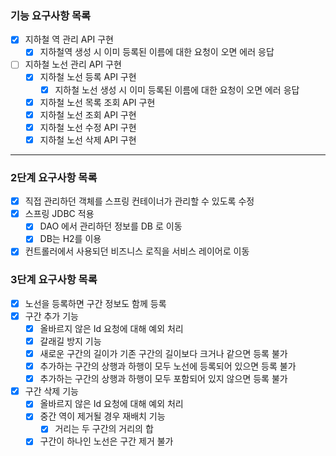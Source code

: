 ### 기능 요구사항 목록
- [x] 지하철 역 관리 API 구현
    - [x] 지하철역 생성 시 이미 등록된 이름에 대한 요청이 오면 에러 응답
- [ ] 지하철 노선 관리 API 구현
    - [x] 지하철 노선 등록 API 구현
        - [x] 지하철 노선 생성 시 이미 등록된 이름에 대한 요청이 오면 에러 응답
    - [x] 지하철 노선 목록 조회 API 구현
    - [x] 지하철 노선 조회 API 구현
    - [x] 지하철 노선 수정 API 구현
    - [x] 지하철 노선 삭제 API 구현

---
### 2단계 요구사항 목록
- [x] 직접 관리하던 객체를 스프링 컨테이너가 관리할 수 있도록 수정
- [x] 스프링 JDBC 적용
  - [x] DAO 에서 관리하던 정보를 DB 로 이동
  - [x] DB는 H2를 이용
- [x] 컨트롤러에서 사용되던 비즈니스 로직을 서비스 레이어로 이동

### 3단계 요구사항 목록
- [x] 노선을 등록하면 구간 정보도 함께 등록
- [x] 구간 추가 기능
  - [x] 올바르지 않은 Id 요청에 대해 예외 처리 
  - [x] 갈래길 방지 기능
  - [x] 새로운 구간의 길이가 기존 구간의 길이보다 크거나 같으면 등록 불가
  - [x] 추가하는 구간의 상행과 하행이 모두 노선에 등록되어 있으면 등록 불가
  - [x] 추가하는 구간의 상행과 하행이 모두 포함되어 있지 않으면 등록 불가
- [x] 구간 삭제 기능
  - [x] 올바르지 않은 Id 요청에 대해 예외 처리 
  - [x] 중간 역이 제거될 경우 재배치 기능
    - [x] 거리는 두 구간의 거리의 합
  - [x] 구간이 하나인 노선은 구간 제거 불가
